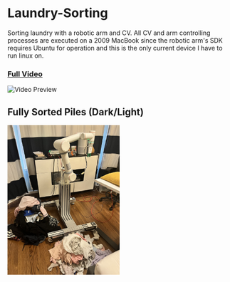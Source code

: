 # Laundry-Sorting
Sorting laundry with a robotic arm and CV. All CV and arm controlling processes are executed on a 2009 MacBook since the robotic arm's SDK requires Ubuntu for operation and this is the only current device I have to run linux on.

### **[Full Video](https://www.youtube.com/watch?v=kl7d4tLsklM)**

![Video Preview](./roboticarm.gif)

## Fully Sorted Piles (Dark/Light)

<img src="IMG_6581.jpeg" alt="Image" width="50%">


